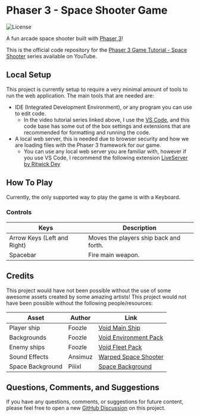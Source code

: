 # Phaser 3 - Space Shooter Game

![License](https://img.shields.io/badge/license-MIT-green)

A fun arcade space shooter built with [Phaser 3](https://github.com/photonstorm/phaser)!

This is the official code repository for the [Phaser 3 Game Tutorial - Space Shooter](https://www.youtube.com/playlist?list=PLmcXe0-sfoShHpVWLDW2gqsyH1UFRni_2) series available on YouTube.


## Local Setup

This project is currently setup to require a very minimal amount of tools to run the web application. The main tools that are needed are:

- IDE (Integrated Development Environment), or any program you can use to edit code.
  - In the video tutorial series linked above, I use the [VS Code](https://code.visualstudio.com/), and this code base has some out of the box settings and extensions that are recommended for formatting and running the code.
- A local web server, this is needed due to browser security and how we are loading files with the Phaser 3 framework for our game.
  - You can use any local web server you are familiar with, however if you use VS Code, I recommend the following extension [LiveServer by Ritwick Dey](https://marketplace.visualstudio.com/items?itemName=ritwickdey.LiveServer)

## How To Play

Currently, the only supported way to play the game is with a Keyboard.

### Controls

| Keys                        | Description                            |
| --------------------------- | -------------------------------------- |
| Arrow Keys (Left and Right) | Moves the players ship back and forth. |
| Spacebar                    | Fire main weapon.                      |

## Credits

This project would have not been possible without the use of some awesome assets created by some amazing artists! This project would not have been possible without the following people/resources:

| Asset            | Author  | Link                                                                    |
| ---------------- | ------- | ----------------------------------------------------------------------- |
| Player ship      | Foozle  | [Void Main Ship](https://foozlecc.itch.io/void-main-ship)               |
| Backgrounds      | Foozle  | [Void Environment Pack](https://foozlecc.itch.io/void-environment-pack) |
| Enemy ships      | Foozle  | [Void Fleet Pack](https://foozlecc.itch.io/void-fleet-pack-1)           |
| Sound Effects    | Ansimuz | [Warped Space Shooter](https://ansimuz.itch.io/warped-space-shooter)    |
| Space Background | Piiixl  | [Space Background](https://piiixl.itch.io/space)                        |


## Questions, Comments, and Suggestions

If you have any questions, comments, or suggestions for future content, please feel free to open a new [GitHub Discussion](https://github.com/devshareacademy/phaser-3-spacer-shooter/discussions) on this project.
